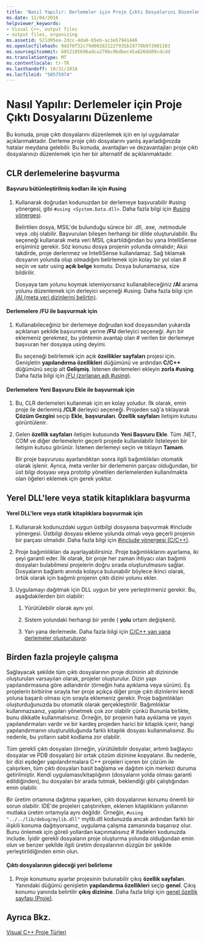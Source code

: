 ```yaml
---
title: 'Nasıl Yapılır: Derlemeler için Proje Çıktı Dosyalarını Düzenleme'
ms.date: 11/04/2016
helpviewer_keywords:
- Visual C++, output files
- output files, organizing
ms.assetid: 521d95ea-2dcc-4da0-b5eb-ac3e57941446
ms.openlocfilehash: 9dd70f52c79d00282122f935b19770b973901103
ms.sourcegitcommit: 6052185696adca270bc9bdbec45a626dd89cdcdd
ms.translationtype: MT
ms.contentlocale: tr-TR
ms.lasthandoff: 10/31/2018
ms.locfileid: "50575974"
---
```

# <a name="how-to-organize-project-output-files-for-builds"></a>Nasıl Yapılır: Derlemeler için Proje Çıktı Dosyalarını Düzenleme

Bu konuda, proje çıktı dosyalarını düzenlemek için en iyi uygulamalar açıklanmaktadır. Derleme proje çıktı dosyalarını yanlış ayarladığınızda hatalar meydana gelebilir. Bu konuda, avantajları ve dezavantajları proje çıktı dosyalarınızı düzenlemek için her bir alternatif de açıklanmaktadır.

## <a name="referencing-clr-assemblies"></a>CLR derlemelerine başvurma

#### <a name="to-reference-assemblies-with-using"></a>Başvuru bütünleştirilmiş kodları ile için #using

1. Kullanarak doğrudan kodunuzdan bir derlemeye başvurabilir #using yönergesi, gibi `#using <System.Data.dll>`. Daha fazla bilgi için [#using yönergesi](../preprocessor/hash-using-directive-cpp.md).

   Belirtilen dosya, MSIL'de bulunduğu sürece bir .dll, .exe, .netmodule veya .obj olabilir. Başvurulan bileşen herhangi bir dilde oluşturulabilir. Bu seçeneği kullanarak meta veri MSIL çıkartıldığından bu yana IntelliSense erişiminiz gerekir. Söz konusu dosya projenin yolunda olmalıdır; Aksi takdirde, proje derlenmez ve IntelliSense kullanılamaz. Sağ tıklamak dosyanın yolunda olup olmadığını belirlemek için kolay bir yol olan # seçin ve satır using **açık belge** komutu. Dosya bulunamazsa, size bildirilir.

   Dosyaya tam yolunu koymak istemiyorsanız kullanabileceğiniz **/AI** arama yolunu düzenlemek için derleyici seçeneği #using. Daha fazla bilgi için [/AI (meta veri dizinlerini belirtin)](../build/reference/ai-specify-metadata-directories.md).

#### <a name="to-reference-assemblies-with-fu"></a>Derlemelere /FU ile başvurmak için

1. Kullanabileceğiniz bir derlemeye doğrudan kod dosyasından yukarıda açıklanan şekilde başvurmak yerine **/FU** derleyici seçeneği. Ayrı bir eklemeniz gerekmez, bu yöntemin avantajı olan # verilen bir derlemeye başvuran her dosyaya using deyimi.

   Bu seçeneği belirlemek için açık **özellikler sayfaları** projesi için. Genişletin **yapılandırma özellikleri** düğümünü ve ardından **C/C++** düğümünü seçip alt **Gelişmiş**. İstenen derlemeleri ekleyin **zorla #using**. Daha fazla bilgi için [/FU (zorlanan adı #using)](../build/reference/fu-name-forced-hash-using-file.md).

#### <a name="to-reference-assemblies-with-add-new-reference"></a>Derlemelere Yeni Başvuru Ekle ile başvurmak için

1. Bu, CLR derlemeleri kullanmak için en kolay yoludur. İlk olarak, emin proje ile derlenmiş **/CLR** derleyici seçeneği. Projeden sağ'a tıklayarak **Çözüm Gezgini** seçip **Ekle**, **başvuruları**. **Özellik sayfaları** iletişim kutusu görüntülenir.

1. Gelen **özellik sayfaları** iletişim kutusunda **Yeni Başvuru Ekle**. Tüm .NET, COM ve diğer derlemelerin geçerli projede kullanılabilir listeleyen bir iletişim kutusu görünür. İstenen derlemeyi seçin ve tıklayın **Tamam**.

   Bir proje başvurusu ayarlandıktan sonra ilgili bağımlılıkları otomatik olarak işlenir. Ayrıca, meta veriler bir derlemenin parçası olduğundan, bir üst bilgi dosyası veya prototip yönetilen derlemelerden kullanılmakta olan öğeleri eklemek için gerek yoktur.

## <a name="referencing-native-dlls-or-static-libraries"></a>Yerel DLL'lere veya statik kitaplıklara başvurma

#### <a name="to-reference-native-dlls-or-static-libraries"></a>Yerel DLL'lere veya statik kitaplıklara başvurmak için

1. Kullanarak kodunuzdaki uygun üstbilgi dosyasına başvurmak #include yönergesi. Üstbilgi dosyası ekleme yolunda olmalı veya geçerli projenin bir parçası olmalıdır. Daha fazla bilgi için [#include yönergesi (C/C++)](../preprocessor/hash-include-directive-c-cpp.md).

1. Proje bağımlılıkları da ayarlayabilirsiniz. Proje bağımlılıklarını ayarlama, iki şeyi garanti eder. İlk olarak, bir proje her zaman ihtiyacı olan bağımlı dosyaları bulabilmesi projelerin doğru sırada oluşturulmasını sağlar. Dosyaların bağlantı anında kolayca bulunabilir böylece ikinci olarak, örtük olarak için bağımlı projenin çıktı dizini yolunu ekler.

1. Uygulamayı dağıtmak için DLL uygun bir yere yerleştirmeniz gerekir. Bu, aşağıdakilerden biri olabilir:

   1. Yürütülebilir olarak aynı yol.

   1. Sistem yolundaki herhangi bir yerde ( **yolu** ortam değişkeni).

   1. Yan yana derlemede. Daha fazla bilgi için [C/C++ yan yana derlemeler oluşturuluyor](../build/building-c-cpp-side-by-side-assemblies.md).

## <a name="working-with-multiple-projects"></a>Birden fazla projeyle çalışma

Sağlayacak şekilde tüm çıktı dosyalarının proje dizininin alt dizininde oluşturulan varsayılan olarak, projeler oluşturulur. Dizin yapı yapılandırmasına göre adlandırılır (örneğin hata ayıklama veya sürüm). Eş projelerin birbirine sırayla her proje açıkça diğer proje çıktı dizinlerini kendi yoluna başarılı olması için sırayla eklemeniz gerekir. Proje bağımlılıkları oluşturduğunuzda bu otomatik olarak gerçekleştirilir. Bağımlılıklar kullanmazsanız, yapıları yönetmek çok zor olabilir çünkü Bununla birlikte, bunu dikkatle kullanmalısınız. Örneğin, bir projenin hata ayıklama ve yayın yapılandırmaları vardır ve bir kardeş projeden harici bir kitaplık içerir, hangi yapılandırmanın oluşturulduğunda farklı kitaplık dosyası kullanmalısınız. Bu nedenle, bu yolların sabit kodlama zor olabilir.

Tüm gerekli çıktı dosyaları (örneğin, yürütülebilir dosyalar, artımlı bağlayıcı dosyalar ve PDB dosyaları) bir ortak çözüm dizinine kopyalanır. Bu nedenle, bir dizi eşdeğer yapılandırmalara C++ projeleri içeren bir çözüm ile çalışırken, tüm çıktı dosyaları basit bağlama ve dağıtım için merkezi duruma getirilmiştir. Kendi uygulaması/kitaplığının (dosyaların yolda olması garanti edildiğinden), bu dosyaları bir arada tutmak, beklendiği gibi çalıştığından emin olabilir.

Bir üretim ortamına dağıtma yaparken, çıktı dosyalarının konumu önemli bir sorun olabilir. IDE'de projeleri çalıştırırken, eklenen kitaplıkların yollarının mutlaka üretim ortamıyla aynı değildir. Örneğin, `#using "../../lib/debug/mylib.dll"` mylib.dll kodunuzda ancak ardından farklı bir ilişkili konuma dağıtıyorsanız, uygulama çalışma zamanında başarısız olur. Bunu önlemek için göreli yollardan kaçınmalısınız # ifadeleri kodunuzda include. İyidir gerekli dosyaların proje oluşturma yolunda olduğundan emin olun ve benzer şekilde ilgili üretim dosyalarının düzgün bir şekilde yerleştirildiğinden emin olun.

#### <a name="how-to-specify-where-output-files-go"></a>Çıktı dosyalarının gideceği yeri belirleme

1. Proje konumunu ayarlar projesinin bulunabilir çıkış **özellik sayfaları**. Yanındaki düğümü genişletin **yapılandırma özellikleri** seçip **genel**. Çıkış konumu yanında belirtilir **çıkış dizinine**. Daha fazla bilgi için [genel özellik sayfası (Proje)](../ide/general-property-page-project.md).

## <a name="see-also"></a>Ayrıca Bkz.

[Visual C++ Proje Türleri](../ide/visual-cpp-project-types.md)